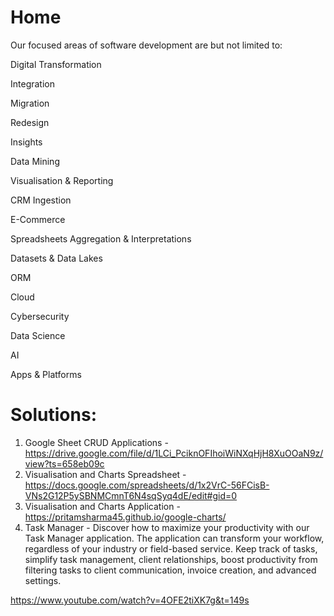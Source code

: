 # Home

Our focused areas of software development are but not limited to:

Digital Transformation 

Integration

Migration 

Redesign

Insights

Data Mining

Visualisation & Reporting

CRM Ingestion

E-Commerce

Spreadsheets Aggregation & Interpretations 

Datasets & Data Lakes

ORM

Cloud

Cybersecurity

Data Science

AI

Apps & Platforms

# Solutions:

1. Google Sheet CRUD Applications - https://drive.google.com/file/d/1LCi_PciknOFIhoiWiNXqHjH8XuOOaN9z/view?ts=658eb09c
2. Visualisation and Charts Spreadsheet - https://docs.google.com/spreadsheets/d/1x2VrC-56FCisB-VNs2G12P5ySBNMCmnT6N4sqSyq4dE/edit#gid=0
3. Visualisation and Charts Application - https://pritamsharma45.github.io/google-charts/
4. Task Manager -
Discover how to maximize your productivity with our Task Manager application. The application can transform your workflow, regardless of your industry or field-based service. Keep track of tasks, simplify task management, client relationships, boost productivity from filtering tasks to client communication, invoice creation, and advanced settings.

 https://www.youtube.com/watch?v=4OFE2tiXK7g&t=149s

